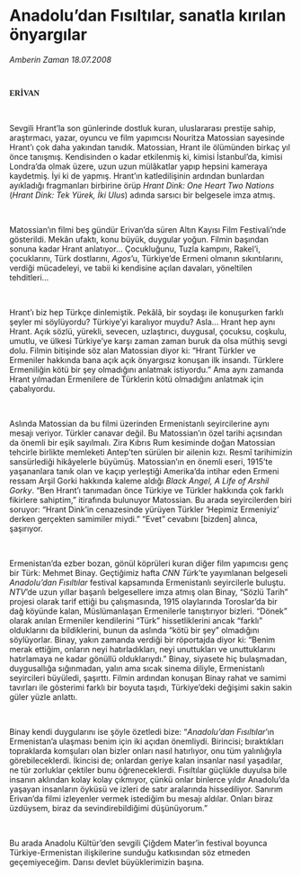 # Anadolu’dan Fısıltılar, sanatla kırılan önyargılar

*Amberin Zaman 18.07.2008*

<div class="taraf_structure_2col_1zq">
<div class="margen_n">



 <p><b><font face="Times New Roman TUR"><br/>
<p>ERİVAN</p></font></b><br/>
</p><p>Sevgili Hrant’la son günlerinde dostluk kuran, uluslararası prestije sahip, araştırmacı, yazar, oyuncu ve film yapımcısı Nouritza Matossian sayesinde Hrant’ı çok daha yakından tanıdık. Matossian, Hrant ile ölümünden birkaç yıl önce tanışmış. Kendisinden o kadar etkilenmiş ki, kimisi İstanbul’da, kimisi Londra’da olmak üzere, uzun uzun mülâkatlar yapıp hepsini kameraya kaydetmiş. İyi ki de yapmış. Hrant’ın katledilişinin ardından bunlardan ayıkladığı fragmanları birbirine örüp <i>Hrant Dink: One Heart Two Nations</i> (<i>Hrant Dink: Tek Yürek, İki Ulus</i>) adında sarsıcı bir belgesele imza atmış.</p><br/>
<p>Matossian’ın filmi beş gündür Erivan’da süren Altın Kayısı Film Festivali’nde gösterildi. Mekân ufaktı, konu büyük, duygular yoğun. Filmin başından sonuna kadar Hrant anlatıyor... Çocukluğunu, Tuzla kampını, Rakel’i, çocuklarını, Türk dostlarını, <i>Agos</i>’u, Türkiye’de Ermeni olmanın sıkıntılarını, verdiği mücadeleyi, ve tabii ki kendisine açılan davaları, yöneltilen tehditleri... </p><br/>
<p>Hrant’ı biz hep Türkçe dinlemiştik. Pekâlâ, bir soydaşı ile konuşurken farklı şeyler mi söylüyordu? Türkiye’yi karalıyor muydu? Asla... Hrant hep aynı Hrant. Açık sözlü, yürekli, sevecen, uzlaştırıcı, duygusal, çocuksu, coşkulu, umutlu, ve ülkesi Türkiye’ye karşı zaman zaman buruk da olsa müthiş sevgi dolu. Filmin bitişinde söz alan Matossian diyor ki: “Hrant Türkler ve Ermeniler hakkında bana açık açık önyargısız konuşan ilk insandı. Türklere Ermeniliğin kötü bir şey olmadığını anlatmak istiyordu.” Ama aynı zamanda Hrant yılmadan Ermenilere de Türklerin kötü olmadığını anlatmak için çabalıyordu.</p><br/>
<p>Aslında Matossian da bu filmi üzerinden Ermenistanlı seyircilerine aynı mesajı veriyor. Türkler canavar değil. Bu Matossian’ın özel tarihi açısından da önemli bir eşik sayılmalı. Zira Kıbrıs Rum kesiminde doğan Matossian tehcirle birlikte memleketi Antep’ten sürülen bir ailenin kızı. Resmî tarihimizin sansürlediği hikâyelerle büyümüş. Matossian’ın en önemli eseri, 1915’te yaşananlara tanık olan ve kaçıp yerleştiği Amerika’da intihar eden Ermeni ressam Arşil Gorki hakkında kaleme aldığı <i>Black Angel, A Life of Arshil Gorky</i>. “Ben Hrant’ı tanımadan önce Türkiye ve Türkler hakkında çok farklı fikirlere sahiptim,” itirafında bulunuyor Matossian. Bu arada seyircilerden biri soruyor: “Hrant Dink’in cenazesinde yürüyen Türkler ‘Hepimiz Ermeniyiz’ derken gerçekten samimiler miydi.” “Evet” cevabını [bizden] alınca, şaşırıyor. </p><br/>
<p>Ermenistan’da ezber bozan, gönül köprüleri kuran diğer film yapımcısı genç bir Türk: Mehmet Binay. Geçtiğimiz hafta <i>CNN Tür</i>k’te yayımlanan belgeseli <i>Anadolu’dan Fısıltılar</i> festival kapsamında Ermenistanlı seyircilerle buluştu. <i>NTV</i>’de uzun yıllar başarılı belgesellere imza atmış olan Binay, “Sözlü Tarih” projesi olarak tarif ettiği bu çalışmasında, 1915 olaylarında Toroslar’da bir dağ köyünde kalan, Müslümanlaşan Ermenilerle tanıştırıyor bizleri. “Dönek” olarak anılan Ermeniler kendilerini “Türk” hissetliklerini ancak “farklı” olduklarını da bildiklerini, bunun da aslında “kötü bir şey” olmadığını söylüyorlar. Binay, yakın zamanda verdiği bir röportajda diyor ki: “Benim merak ettiğim, onların neyi hatırladıkları, neyi unuttukları ve unuttuklarını hatırlamaya ne kadar gönüllü olduklarıydı.” Binay, siyasete hiç bulaşmadan, duygusallığa sığınmadan, yalın ama sıcak sinema diliyle, Ermenistanlı seyircileri büyüledi, şaşırttı. Filmin ardından konuşan Binay rahat ve samimi tavırları ile gösterimi farklı bir boyuta taşıdı, Türkiye’deki değişimi sakin sakin güler yüzle anlattı. </p><br/>
<p>Binay kendi duygularını ise şöyle özetledi bize: “<i>Anadolu’dan Fısıltılar</i>’ın Ermenistan’a ulaşması benim için iki açıdan önemliydi. Birincisi; bıraktıkları topraklarda komşuları olan bizler onları nasıl hatırlıyor, onu tüm yalınlığıyla görebileceklerdi. İkincisi de; onlardan geriye kalan insanlar nasıl yaşadılar, ne tür zorluklar çektiler bunu öğreneceklerdi. Fısıltılar güçlükle duyulsa bile insanın aklından kolay kolay çıkmıyor, çünkü onlar binlerce yıldır Anadolu’da yaşayan insanların öyküsü ve izleri de satır aralarında hissediliyor. Sanırım Erivan’da filmi izleyenler vermek istediğim bu mesajı aldılar. Onları biraz üzdüysem, biraz da sevindirebildiğimi düşünüyorum.”</p><br/>
<p>Bu arada Anadolu Kültür’den sevgili Çiğdem Mater’in festival boyunca Türkiye-Ermenistan ilişkilerine sunduğu katkısından söz etmeden geçemiyeceğim. Darısı devlet büyüklerimizin başına.</p>

<br/>


<div id="taraf_not">
</div>

</div>


</div>
